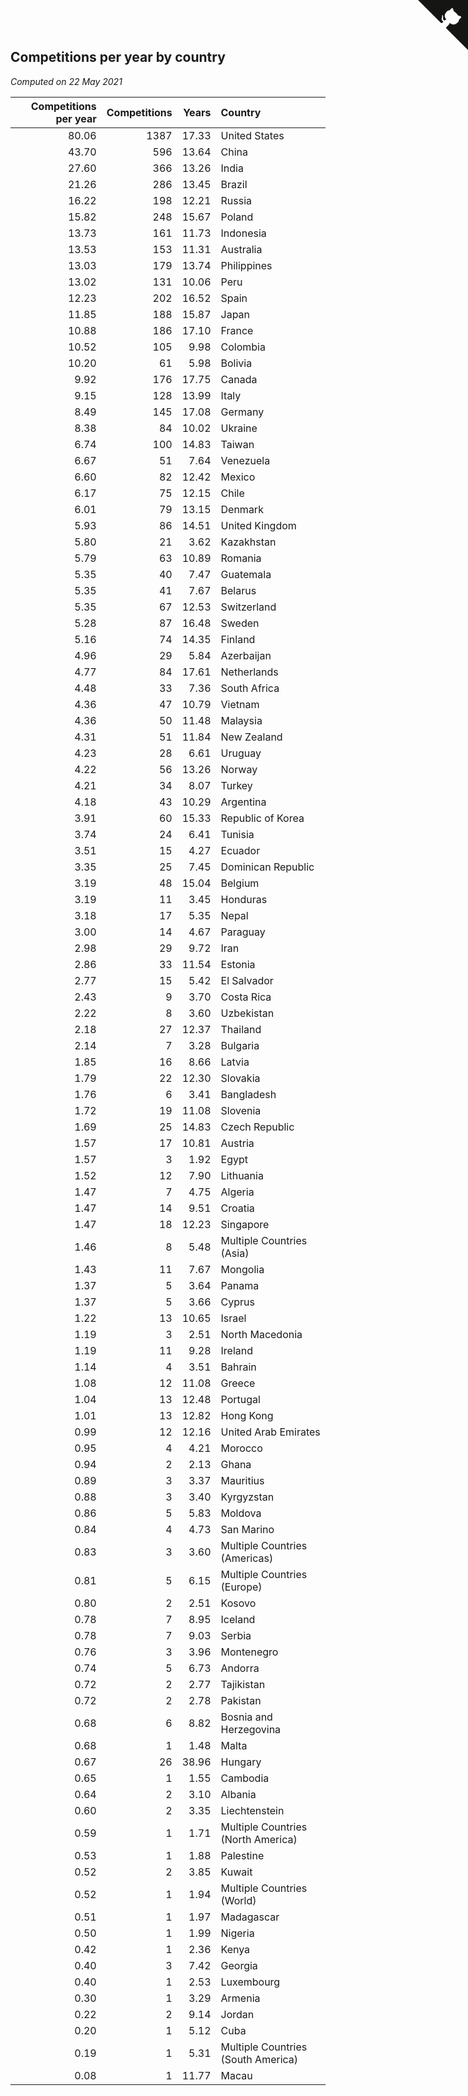 ## Competitions per year by country

*Computed on 22 May 2021*

| Competitions per year | Competitions | Years | Country |
| ---: | ---: | ---: | :--- |
| 80.06 | 1387 | 17.33 | United States |
| 43.70 | 596 | 13.64 | China |
| 27.60 | 366 | 13.26 | India |
| 21.26 | 286 | 13.45 | Brazil |
| 16.22 | 198 | 12.21 | Russia |
| 15.82 | 248 | 15.67 | Poland |
| 13.73 | 161 | 11.73 | Indonesia |
| 13.53 | 153 | 11.31 | Australia |
| 13.03 | 179 | 13.74 | Philippines |
| 13.02 | 131 | 10.06 | Peru |
| 12.23 | 202 | 16.52 | Spain |
| 11.85 | 188 | 15.87 | Japan |
| 10.88 | 186 | 17.10 | France |
| 10.52 | 105 | 9.98 | Colombia |
| 10.20 | 61 | 5.98 | Bolivia |
| 9.92 | 176 | 17.75 | Canada |
| 9.15 | 128 | 13.99 | Italy |
| 8.49 | 145 | 17.08 | Germany |
| 8.38 | 84 | 10.02 | Ukraine |
| 6.74 | 100 | 14.83 | Taiwan |
| 6.67 | 51 | 7.64 | Venezuela |
| 6.60 | 82 | 12.42 | Mexico |
| 6.17 | 75 | 12.15 | Chile |
| 6.01 | 79 | 13.15 | Denmark |
| 5.93 | 86 | 14.51 | United Kingdom |
| 5.80 | 21 | 3.62 | Kazakhstan |
| 5.79 | 63 | 10.89 | Romania |
| 5.35 | 40 | 7.47 | Guatemala |
| 5.35 | 41 | 7.67 | Belarus |
| 5.35 | 67 | 12.53 | Switzerland |
| 5.28 | 87 | 16.48 | Sweden |
| 5.16 | 74 | 14.35 | Finland |
| 4.96 | 29 | 5.84 | Azerbaijan |
| 4.77 | 84 | 17.61 | Netherlands |
| 4.48 | 33 | 7.36 | South Africa |
| 4.36 | 47 | 10.79 | Vietnam |
| 4.36 | 50 | 11.48 | Malaysia |
| 4.31 | 51 | 11.84 | New Zealand |
| 4.23 | 28 | 6.61 | Uruguay |
| 4.22 | 56 | 13.26 | Norway |
| 4.21 | 34 | 8.07 | Turkey |
| 4.18 | 43 | 10.29 | Argentina |
| 3.91 | 60 | 15.33 | Republic of Korea |
| 3.74 | 24 | 6.41 | Tunisia |
| 3.51 | 15 | 4.27 | Ecuador |
| 3.35 | 25 | 7.45 | Dominican Republic |
| 3.19 | 48 | 15.04 | Belgium |
| 3.19 | 11 | 3.45 | Honduras |
| 3.18 | 17 | 5.35 | Nepal |
| 3.00 | 14 | 4.67 | Paraguay |
| 2.98 | 29 | 9.72 | Iran |
| 2.86 | 33 | 11.54 | Estonia |
| 2.77 | 15 | 5.42 | El Salvador |
| 2.43 | 9 | 3.70 | Costa Rica |
| 2.22 | 8 | 3.60 | Uzbekistan |
| 2.18 | 27 | 12.37 | Thailand |
| 2.14 | 7 | 3.28 | Bulgaria |
| 1.85 | 16 | 8.66 | Latvia |
| 1.79 | 22 | 12.30 | Slovakia |
| 1.76 | 6 | 3.41 | Bangladesh |
| 1.72 | 19 | 11.08 | Slovenia |
| 1.69 | 25 | 14.83 | Czech Republic |
| 1.57 | 17 | 10.81 | Austria |
| 1.57 | 3 | 1.92 | Egypt |
| 1.52 | 12 | 7.90 | Lithuania |
| 1.47 | 7 | 4.75 | Algeria |
| 1.47 | 14 | 9.51 | Croatia |
| 1.47 | 18 | 12.23 | Singapore |
| 1.46 | 8 | 5.48 | Multiple Countries (Asia) |
| 1.43 | 11 | 7.67 | Mongolia |
| 1.37 | 5 | 3.64 | Panama |
| 1.37 | 5 | 3.66 | Cyprus |
| 1.22 | 13 | 10.65 | Israel |
| 1.19 | 3 | 2.51 | North Macedonia |
| 1.19 | 11 | 9.28 | Ireland |
| 1.14 | 4 | 3.51 | Bahrain |
| 1.08 | 12 | 11.08 | Greece |
| 1.04 | 13 | 12.48 | Portugal |
| 1.01 | 13 | 12.82 | Hong Kong |
| 0.99 | 12 | 12.16 | United Arab Emirates |
| 0.95 | 4 | 4.21 | Morocco |
| 0.94 | 2 | 2.13 | Ghana |
| 0.89 | 3 | 3.37 | Mauritius |
| 0.88 | 3 | 3.40 | Kyrgyzstan |
| 0.86 | 5 | 5.83 | Moldova |
| 0.84 | 4 | 4.73 | San Marino |
| 0.83 | 3 | 3.60 | Multiple Countries (Americas) |
| 0.81 | 5 | 6.15 | Multiple Countries (Europe) |
| 0.80 | 2 | 2.51 | Kosovo |
| 0.78 | 7 | 8.95 | Iceland |
| 0.78 | 7 | 9.03 | Serbia |
| 0.76 | 3 | 3.96 | Montenegro |
| 0.74 | 5 | 6.73 | Andorra |
| 0.72 | 2 | 2.77 | Tajikistan |
| 0.72 | 2 | 2.78 | Pakistan |
| 0.68 | 6 | 8.82 | Bosnia and Herzegovina |
| 0.68 | 1 | 1.48 | Malta |
| 0.67 | 26 | 38.96 | Hungary |
| 0.65 | 1 | 1.55 | Cambodia |
| 0.64 | 2 | 3.10 | Albania |
| 0.60 | 2 | 3.35 | Liechtenstein |
| 0.59 | 1 | 1.71 | Multiple Countries (North America) |
| 0.53 | 1 | 1.88 | Palestine |
| 0.52 | 2 | 3.85 | Kuwait |
| 0.52 | 1 | 1.94 | Multiple Countries (World) |
| 0.51 | 1 | 1.97 | Madagascar |
| 0.50 | 1 | 1.99 | Nigeria |
| 0.42 | 1 | 2.36 | Kenya |
| 0.40 | 3 | 7.42 | Georgia |
| 0.40 | 1 | 2.53 | Luxembourg |
| 0.30 | 1 | 3.29 | Armenia |
| 0.22 | 2 | 9.14 | Jordan |
| 0.20 | 1 | 5.12 | Cuba |
| 0.19 | 1 | 5.31 | Multiple Countries (South America) |
| 0.08 | 1 | 11.77 | Macau |


<a href="https://github.com/jonatanklosko/wca_statistics" class="github-corner" aria-label="View source on Github"><svg width="80" height="80" viewBox="0 0 250 250" style="fill:#151513; color:#fff; position: absolute; top: 0; border: 0; right: 0;" aria-hidden="true"><path d="M0,0 L115,115 L130,115 L142,142 L250,250 L250,0 Z"></path><path d="M128.3,109.0 C113.8,99.7 119.0,89.6 119.0,89.6 C122.0,82.7 120.5,78.6 120.5,78.6 C119.2,72.0 123.4,76.3 123.4,76.3 C127.3,80.9 125.5,87.3 125.5,87.3 C122.9,97.6 130.6,101.9 134.4,103.2" fill="currentColor" style="transform-origin: 130px 106px;" class="octo-arm"></path><path d="M115.0,115.0 C114.9,115.1 118.7,116.5 119.8,115.4 L133.7,101.6 C136.9,99.2 139.9,98.4 142.2,98.6 C133.8,88.0 127.5,74.4 143.8,58.0 C148.5,53.4 154.0,51.2 159.7,51.0 C160.3,49.4 163.2,43.6 171.4,40.1 C171.4,40.1 176.1,42.5 178.8,56.2 C183.1,58.6 187.2,61.8 190.9,65.4 C194.5,69.0 197.7,73.2 200.1,77.6 C213.8,80.2 216.3,84.9 216.3,84.9 C212.7,93.1 206.9,96.0 205.4,96.6 C205.1,102.4 203.0,107.8 198.3,112.5 C181.9,128.9 168.3,122.5 157.7,114.1 C157.9,116.9 156.7,120.9 152.7,124.9 L141.0,136.5 C139.8,137.7 141.6,141.9 141.8,141.8 Z" fill="currentColor" class="octo-body"></path></svg></a><style>.github-corner:hover .octo-arm{animation:octocat-wave 560ms ease-in-out}@keyframes octocat-wave{0%,100%{transform:rotate(0)}20%,60%{transform:rotate(-25deg)}40%,80%{transform:rotate(10deg)}}@media (max-width:500px){.github-corner:hover .octo-arm{animation:none}.github-corner .octo-arm{animation:octocat-wave 560ms ease-in-out}}</style>
